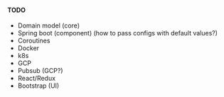 #### TODO
* Domain model (core)
* Spring boot (component) (how to pass configs with default values?)
* Coroutines
* Docker
* k8s
* GCP
* Pubsub (GCP?)
* React/Redux
* Bootstrap (UI)
